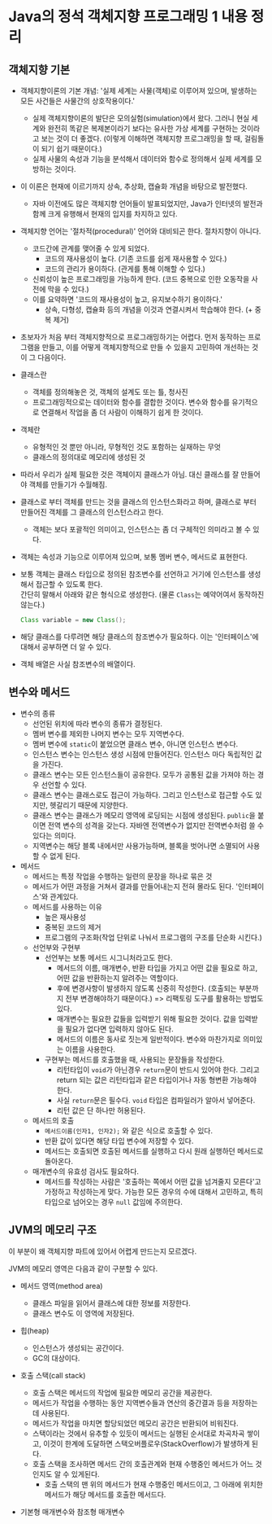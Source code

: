 # Java의 정석 객체지향 프로그래밍 1 내용 정리

## 객체지향 기본

- 객체지향이론의 기본 개념: '실제 세계는 사물(객체)로 이루어져 있으며, 발생하는 모든 사건들은 사물간의 상호작용이다.'
  - 실제 객체지향이론의 발단은 모의실험(simulation)에서 왔다. 그러니 현실 세계와 완전히 똑같은 복제본이라기 보다는 유사한 가상 세계를 구현하는 것이라고 보는 것이 더 좋겠다. (이렇게 이해하면 객체지향 프로그래밍을 할 때, 걸림돌이 되기 쉽기 때문이다.)
  - 실제 사물의 속성과 기능을 분석해서 데이터와 함수로 정의해서 실제 세계를 모방하는 것이다.
- 이 이론은 현재에 이르기까지 상속, 추상화, 캡슐화 개념을 바탕으로 발전했다.
  - 자바 이전에도 많은 객체지향 언어들이 발표되었지만, Java가 인터넷의 발전과 함께 크게 유행해서 현재의 입지를 차지하고 있다.
- 객체지향 언어는 '절차적(procedural)' 언어와 대비되곤 한다. 절차지향이 아니다.
  - 코드간에 관계를 맺어줄 수 있게 되었다.
    - 코드의 재사용성이 높다. (기존 코드를 쉽게 재사용할 수 있다.)
    - 코드의 관리가 용이하다. (관게를 통해 이해할 수 있다.)
  - 신뢰성이 높은 프로그래밍을 가능하게 한다. (코드 중복으로 인한 오동작을 사전에 막을 수 있다.)
  - 이를 요약하면 '코드의 재사용성이 높고, 유지보수하기 용이하다.'
    - 상속, 다형성, 캡슐화 등의 개념을 이것과 연결시켜서 학습해야 한다. (+ 중복 제거)
- 초보자가 처음 부터 객체지향적으로 프로그래밍하기는 어렵다. 먼저 동작하는 프로그램을 만들고, 이를 어떻게 객체지향적으로 만들 수 있을지 고민하여 개선하는 것이 그 다음이다.
- 클래스란
  - 객체를 정의해놓은 것, 객체의 설계도 또는 틀, 청사진
  - 프로그래밍적으로는 데이터와 함수를 결합한 것이다. 변수와 함수를 유기적으로 연결해서 작업을 좀 더 사람이 이해하기 쉽게 한 것이다.
- 객체란
  - 유형적인 것 뿐만 아니라, 무형적인 것도 포함하는 실재하는 무엇
  - 클래스의 정의대로 메모리에 생성된 것
- 따라서 우리가 실제 필요한 것은 객체이지 클래스가 아님. 대신 클래스를 잘 만들어야 객체를 만들기가 수월해짐.
- 클래스로 부터 객체를 만드는 것을 클래스의 인스턴스화라고 하며, 클래스로 부터 만들어진 객체를 그 클래스의 인스턴스라고 한다.
  - 객체는 보다 포괄적인 의미이고, 인스턴스는 좀 더 구체적인 의미라고 볼 수 있다.
- 객체는 속성과 기능으로 이루어져 있으며, 보통 멤버 변수, 메서드로 표현한다.
- 보통 객체는 클래스 타입으로 정의된 참조변수를 선언하고 거기에 인스턴스를 생성해서 접근할 수 있도록 한다.  
  간단히 말해서 아래와 같은 형식으로 생성한다. (물론 `Class`는 예약어여서 동작하진 않는다.)

  ```java
  Class variable = new Class();
  ```

- 해당 클래스를 다루려면 해당 클래스의 참조변수가 필요하다. 이는 '인터페이스'에 대해서 공부하면 더 알 수 있다.
- 객체 배열은 사실 참조변수의 배열이다.

## 변수와 메서드

- 변수의 종류
  - 선언된 위치에 따라 변수의 종류가 결정된다.
  - 멤버 변수를 제외한 나머지 변수는 모두 지역변수다.
  - 멤버 변수에 `static`이 붙었으면 클래스 변수, 아니면 인스턴스 변수다.
  - 인스턴스 변수는 인스턴스 생성 시점에 만들어진다. 인스턴스 마다 독립적인 값을 가진다.
  - 클래스 변수는 모든 인스턴스들이 공유한다. 모두가 공통된 값을 가져야 하는 경우 선언할 수 있다.
  - 클래스 변수는 클래스로도 접근이 가능하다. 그리고 인스턴스로 접근할 수도 있지만, 헷갈리기 때문에 지양한다.
  - 클래스 변수는 클래스가 메모리 영역에 로딩되는 시점에 생성된다. `public`을 붙이면 전역 변수의 성격을 갖는다. 자바엔 전역변수가 없지만 전역변수처럼 쓸 수 있다는 의미다.
  - 지역변수는 해당 블록 내에서만 사용가능하며, 블록을 벗어나면 소멸되어 사용할 수 없게 된다.
- 메서드
  - 메서드는 특정 작업을 수행하는 일련의 문장을 하나로 묶은 것
  - 메서드가 어떤 과정을 거쳐서 결과를 만들어내는지 전혀 몰라도 된다. '인터페이스'와 관계있다.
  - 메서드를 사용하는 이유
    - 높은 재사용성
    - 중복된 코드의 제거
    - 프로그램의 구조화(작업 단위로 나눠서 프로그램의 구조를 단순화 시킨다.)
  - 선언부와 구현부
    - 선언부는 보통 메서드 시그니처라고도 한다.
      - 메서드의 이름, 매개변수, 반환 타입을 가지고 어떤 값을 필요로 하고, 어떤 값을 반환하는지 알려주는 역할이다.
      - 후에 변경사항이 발생하지 않도록 신중히 작성한다. (호출되는 부분까지 전부 변경해야하기 때문이다.) => 리팩토링 도구를 활용하는 방법도 있다.
      - 매개변수는 필요한 값들을 입력받기 위해 필요한 것이다. 값을 입력받을 필요가 없다면 입력하지 않아도 된다.
      - 메서드의 이름은 동사로 짓는게 일반적이다. 변수와 마찬가지로 의미있는 이름을 사용한다.
    - 구현부는 메서드를 호출했을 때, 사용되는 문장들을 작성한다.
      - 리턴타입이 `void`가 아닌경우 `return`문이 반드시 있어야 한다. 그리고 return 되는 값은 리턴타입과 같은 타입이거나 자동 형변환 가능해야 한다.
      - 사실 `return`문은 필수다. `void` 타입은 컴파일러가 알아서 넣어준다.
      - 리턴 값은 단 하나만 허용된다.
  - 메서드의 호출
    - `메서드이름(인자1, 인자2);` 와 같은 식으로 호출할 수 있다.
    - 반환 값이 있다면 해당 타입 변수에 저장할 수 있다.
    - 메서드는 호출되면 호출된 메서드를 실행하고 다시 원래 실행하던 메서드로 돌아온다.
  - 매개변수의 유효성 검사도 필요하다.
    - 메서드를 작성하는 사람은 '호출하는 쪽에서 어떤 값을 넘겨줄지 모른다'고 가정하고 작성하는게 맞다. 가능한 모든 경우의 수에 대해서 고민하고, 특히 타입으로 넘어오는 경우 `null` 값임에 주의한다.

## JVM의 메모리 구조

이 부분이 왜 객체지향 파트에 있어서 어렵게 만드는지 모르겠다.

JVM의 메모리 영역은 다음과 같이 구분할 수 있다.

- 메서드 영역(method area)
  - 클래스 파일을 읽어서 클래스에 대한 정보를 저장한다.
  - 클래스 변수도 이 영역에 저장된다.
- 힙(heap)
  - 인스턴스가 생성되는 공간이다.
  - GC의 대상이다.
- 호출 스택(call stack)
  - 호출 스택은 메서드의 작업에 필요한 메모리 공간을 제공한다.
  - 메서드가 작업을 수행하는 동안 지역변수들과 연산의 중간결과 등을 저장하는데 사용된다.
  - 메서드가 작업을 마치면 할당되었던 메모리 공간은 반환되어 비워진다.
  - 스택이라는 것에서 유추할 수 있듯이 메서드는 실행된 순서대로 차곡차곡 쌓이고, 이것이 한계에 도달하면 스택오버플로우(StackOverflow)가 발생하게 된다.
  - 호출 스택을 조사하면 메서드 간의 호출관계와 현재 수행중인 메서드가 어느 것인지도 알 수 있게된다.
    - 호출 스택의 맨 위의 메서드가 현재 수행중인 메서드이고, 그 아래에 위치한 메서드가 해당 메서드를 호출한 메서드다.

- 기본형 매개변수와 참조형 매개변수

